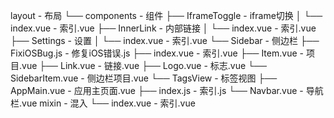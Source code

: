 layout - 布局
└── components - 组件
    ├── IframeToggle - iframe切换
    │   └── index.vue - 索引.vue
    ├── InnerLink - 内部链接
    │   └── index.vue - 索引.vue
    ├── Settings - 设置
    │   └── index.vue - 索引.vue
    └── Sidebar - 侧边栏
        ├── FixiOSBug.js - 修复iOS错误.js
        ├── index.vue - 索引.vue
        ├── Item.vue - 项目.vue
        ├── Link.vue - 链接.vue
        ├── Logo.vue - 标志.vue
        └── SidebarItem.vue - 侧边栏项目.vue
    └── TagsView - 标签视图
        ├── AppMain.vue - 应用主页面.vue
        ├── index.js - 索引.js
        └── Navbar.vue - 导航栏.vue
mixin - 混入
└── index.vue - 索引.vue